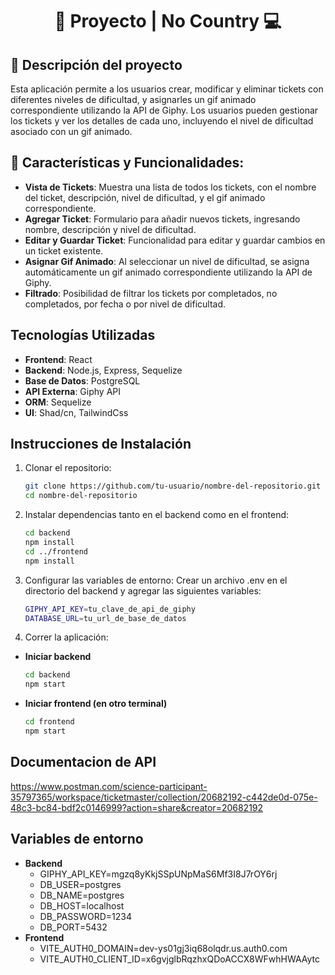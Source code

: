 <div align="center">
  <h1>🤖 Proyecto | No Country 💻</h1>
</div>

## 📕 Descripción del proyecto

Esta aplicación permite a los usuarios crear, modificar y eliminar tickets con diferentes niveles de dificultad, y asignarles un gif animado correspondiente utilizando la API de Giphy. Los usuarios pueden gestionar los tickets y ver los detalles de cada uno, incluyendo el nivel de dificultad asociado con un gif animado.

## 🚀 Características y Funcionalidades:

- **Vista de Tickets**: Muestra una lista de todos los tickets, con el nombre del ticket, descripción, nivel de dificultad, y el gif animado correspondiente.
- **Agregar Ticket**: Formulario para añadir nuevos tickets, ingresando nombre, descripción y nivel de dificultad.
- **Editar y Guardar Ticket**: Funcionalidad para editar y guardar cambios en un ticket existente.
- **Asignar Gif Animado**: Al seleccionar un nivel de dificultad, se asigna automáticamente un gif animado correspondiente utilizando la API de Giphy.
- **Filtrado**: Posibilidad de filtrar los tickets por completados, no completados, por fecha o por nivel de dificultad.

## Tecnologías Utilizadas

- **Frontend**: React
- **Backend**: Node.js, Express, Sequelize
- **Base de Datos**: PostgreSQL
- **API Externa**: Giphy API
- **ORM**: Sequelize
- **UI**: Shad/cn, TailwindCss

## Instrucciones de Instalación

1. Clonar el repositorio:
   ```bash
   git clone https://github.com/tu-usuario/nombre-del-repositorio.git
   cd nombre-del-repositorio
2. Instalar dependencias tanto en el backend como en el frontend:
    ```bash
    cd backend
    npm install
    cd ../frontend
    npm install
3. Configurar las variables de entorno: Crear un archivo .env en el directorio del backend y agregar las siguientes variables:
    ```bash
    GIPHY_API_KEY=tu_clave_de_api_de_giphy
    DATABASE_URL=tu_url_de_base_de_datos
4. Correr la aplicación:
- **Iniciar backend**
    ```bash
    cd backend
    npm start
- **Iniciar frontend (en otro terminal)**
    ```bash
    cd frontend
    npm start

## Documentacion de API

https://www.postman.com/science-participant-35797365/workspace/ticketmaster/collection/20682192-c442de0d-075e-48c3-bc84-bdf2c0146999?action=share&creator=20682192

## Variables de entorno
- **Backend**
    - GIPHY_API_KEY=mgzq8yKkjSSpUNpMaS6Mf3I8J7rOY6rj
    - DB_USER=postgres
    - DB_NAME=postgres
    - DB_HOST=localhost
    - DB_PASSWORD=1234
    - DB_PORT=5432
- **Frontend**
    - VITE_AUTH0_DOMAIN=dev-ys01gj3iq68olqdr.us.auth0.com
    - VITE_AUTH0_CLIENT_ID=x6gvjglbRqzhxQDoACCX8WFwhHWAAytc
